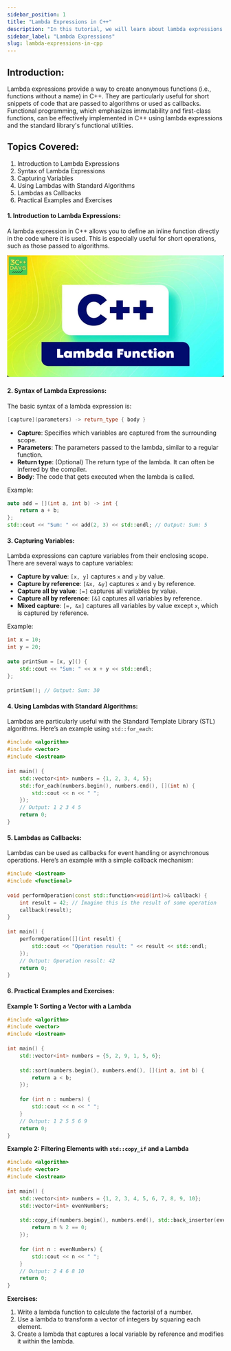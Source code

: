 ```yaml
---
sidebar_position: 1
title: "Lambda Expressions in C++"
description: "In this tutorial, we will learn about lambda expressions in C++ with the help of examples. Lambda expressions provide a way to create anonymous functions, useful for functional programming in C++."
sidebar_label: "Lambda Expressions"
slug: lambda-expressions-in-cpp
---
```


## Introduction:

Lambda expressions provide a way to create anonymous functions (i.e., functions without a name) in C++. They are particularly useful for short snippets of code that are passed to algorithms or used as callbacks. Functional programming, which emphasizes immutability and first-class functions, can be effectively implemented in C++ using lambda expressions and the standard library's functional utilities.

## Topics Covered:
1. Introduction to Lambda Expressions
2. Syntax of Lambda Expressions
3. Capturing Variables
4. Using Lambdas with Standard Algorithms
5. Lambdas as Callbacks
6. Practical Examples and Exercises

#### 1. Introduction to Lambda Expressions:

A lambda expression in C++ allows you to define an inline function directly in the code where it is used. This is especially useful for short operations, such as those passed to algorithms.

![30-days-of-cpp-introduction](../../static/img/day-21/Lambda%20Function.jpg)

#### 2. Syntax of Lambda Expressions:

The basic syntax of a lambda expression is:
```cpp
[capture](parameters) -> return_type { body }
```

- **Capture**: Specifies which variables are captured from the surrounding scope.
- **Parameters**: The parameters passed to the lambda, similar to a regular function.
- **Return type**: (Optional) The return type of the lambda. It can often be inferred by the compiler.
- **Body**: The code that gets executed when the lambda is called.

Example:
```cpp
auto add = [](int a, int b) -> int {
    return a + b;
};
std::cout << "Sum: " << add(2, 3) << std::endl; // Output: Sum: 5
```

#### 3. Capturing Variables:

Lambda expressions can capture variables from their enclosing scope. There are several ways to capture variables:
- **Capture by value**: `[x, y]` captures `x` and `y` by value.
- **Capture by reference**: `[&x, &y]` captures `x` and `y` by reference.
- **Capture all by value**: `[=]` captures all variables by value.
- **Capture all by reference**: `[&]` captures all variables by reference.
- **Mixed capture**: `[=, &x]` captures all variables by value except `x`, which is captured by reference.

Example:
```cpp
int x = 10;
int y = 20;

auto printSum = [x, y]() {
    std::cout << "Sum: " << x + y << std::endl;
};

printSum(); // Output: Sum: 30
```

#### 4. Using Lambdas with Standard Algorithms:

Lambdas are particularly useful with the Standard Template Library (STL) algorithms. Here’s an example using `std::for_each`:

```cpp
#include <algorithm>
#include <vector>
#include <iostream>

int main() {
    std::vector<int> numbers = {1, 2, 3, 4, 5};
    std::for_each(numbers.begin(), numbers.end(), [](int n) {
        std::cout << n << " ";
    });
    // Output: 1 2 3 4 5 
    return 0;
}
```

#### 5. Lambdas as Callbacks:

Lambdas can be used as callbacks for event handling or asynchronous operations. Here’s an example with a simple callback mechanism:

```cpp
#include <iostream>
#include <functional>

void performOperation(const std::function<void(int)>& callback) {
    int result = 42; // Imagine this is the result of some operation
    callback(result);
}

int main() {
    performOperation([](int result) {
        std::cout << "Operation result: " << result << std::endl;
    });
    // Output: Operation result: 42
    return 0;
}
```

#### 6. Practical Examples and Exercises:

**Example 1: Sorting a Vector with a Lambda**

```cpp
#include <algorithm>
#include <vector>
#include <iostream>

int main() {
    std::vector<int> numbers = {5, 2, 9, 1, 5, 6};

    std::sort(numbers.begin(), numbers.end(), [](int a, int b) {
        return a < b;
    });

    for (int n : numbers) {
        std::cout << n << " ";
    }
    // Output: 1 2 5 5 6 9
    return 0;
}
```

**Example 2: Filtering Elements with `std::copy_if` and a Lambda**

```cpp
#include <algorithm>
#include <vector>
#include <iostream>

int main() {
    std::vector<int> numbers = {1, 2, 3, 4, 5, 6, 7, 8, 9, 10};
    std::vector<int> evenNumbers;

    std::copy_if(numbers.begin(), numbers.end(), std::back_inserter(evenNumbers), [](int n) {
        return n % 2 == 0;
    });

    for (int n : evenNumbers) {
        std::cout << n << " ";
    }
    // Output: 2 4 6 8 10
    return 0;
}
```

**Exercises:**

1. Write a lambda function to calculate the factorial of a number.
2. Use a lambda to transform a vector of integers by squaring each element.
3. Create a lambda that captures a local variable by reference and modifies it within the lambda.
```

